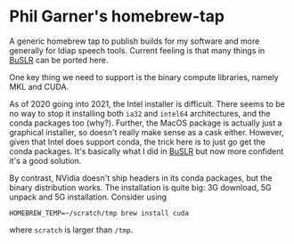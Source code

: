 # Phil Garner's homebrew-tap

A generic homebrew tap to publish builds for my software and more generally for Idiap speech tools.  Current feeling is that many things in [BuSLR](https://github.com/idiap/buslr) can be ported here.

One key thing we need to support is the binary compute libraries, namely MKL and CUDA.

As of 2020 going into 2021, the Intel installer is difficult.  There seems to be no way to stop it installing both `ia32` and `intel64` architectures, and the conda packages too (why?).  Further, the MacOS package is actually just a graphical installer, so doesn't really make sense as a cask either.  However, given that Intel does support conda, the trick here is to just go get the conda packages.  It's basically what I did in [BuSLR](https://github.com/idiap/buslr) but now more confident it's a good solution.

By contrast, NVidia doesn't ship headers in its conda packages, but the binary distribution works.  The installation is quite big: 3G download, 5G unpack and 5G installation.  Consider using
```
HOMEBREW_TEMP=~/scratch/tmp brew install cuda
```
where `scratch` is larger than `/tmp`.
